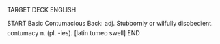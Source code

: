 TARGET DECK
ENGLISH

START
Basic
Contumacious
Back: adj. Stubbornly or wilfully disobedient.  contumacy n. (pl. -ies). [latin tumeo swell]
END
